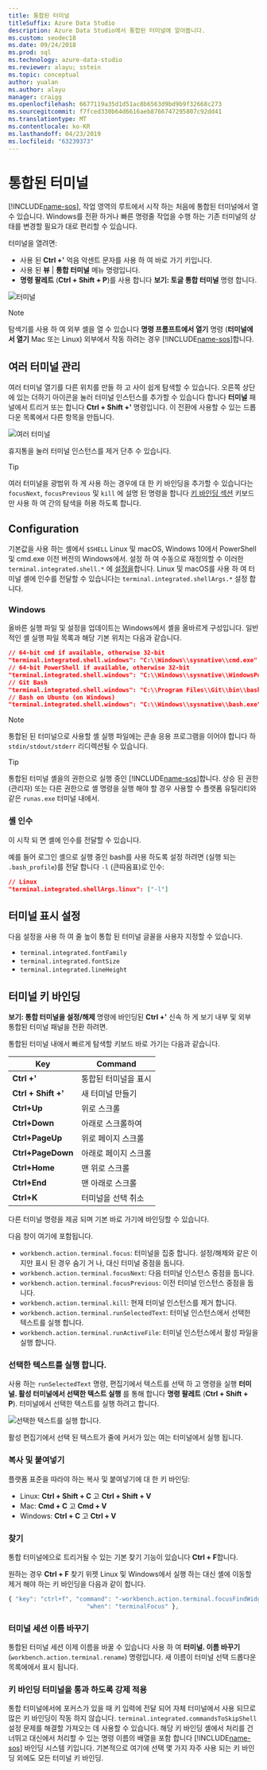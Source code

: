 ```yaml
---
title: 통합된 터미널
titleSuffix: Azure Data Studio
description: Azure Data Studio에서 통합된 터미널에 알아봅니다.
ms.custom: seodec18
ms.date: 09/24/2018
ms.prod: sql
ms.technology: azure-data-studio
ms.reviewer: alayu; sstein
ms.topic: conceptual
author: yualan
ms.author: alayu
manager: craigg
ms.openlocfilehash: 6677119a35d1d51ac8b6563d9bd9b9f32668c273
ms.sourcegitcommit: f7fced330b64d6616aeb8766747295807c92dd41
ms.translationtype: MT
ms.contentlocale: ko-KR
ms.lasthandoff: 04/23/2019
ms.locfileid: "63239373"
---
```

# <a name="integrated-terminal"></a>통합된 터미널

[!INCLUDE[name-sos](../includes/name-sos-short.md)], 작업 영역의 루트에서 시작 하는 처음에 통합된 터미널에서 열 수 있습니다. Windows를 전환 하거나 빠른 명령줄 작업을 수행 하는 기존 터미널의 상태를 변경할 필요가 대로 편리할 수 있습니다.

터미널을 열려면:

* 사용 된 **Ctrl +'** 억음 악센트 문자를 사용 하 여 바로 가기 키입니다.
* 사용 된 **뷰** | **통합 터미널** 메뉴 명령입니다.
* **명령 팔레트** (**Ctrl + Shift + P**)를 사용 합니다 **보기: 토글 통합 터미널** 명령 합니다.

![터미널](media/integrated-terminal/terminal-screen.png)

> [!NOTE]
> 탐색기를 사용 하 여 외부 셸을 열 수 있습니다 **명령 프롬프트에서 열기** 명령 (**터미널에서 열기** Mac 또는 Linux) 외부에서 작동 하려는 경우 [!INCLUDE[name-sos](../includes/name-sos-short.md)]합니다.

## <a name="managing-multiple-terminals"></a>여러 터미널 관리

여러 터미널 열기를 다른 위치를 만들 하 고 사이 쉽게 탐색할 수 있습니다. 오른쪽 상단에 있는 더하기 아이콘을 눌러 터미널 인스턴스를 추가할 수 있습니다 합니다 **터미널** 패널에서 트리거 또는 합니다 **Ctrl + Shift +'** 명령입니다. 이 전환에 사용할 수 있는 드롭다운 목록에서 다른 항목을 만듭니다.

![여러 터미널](media/integrated-terminal/terminal-multiple-instances.png)

휴지통을 눌러 터미널 인스턴스를 제거 단추 수 있습니다.

> [!TIP]
> 여러 터미널을 광범위 하 게 사용 하는 경우에 대 한 키 바인딩을 추가할 수 있습니다는 `focusNext`, `focusPrevious` 및 `kill` 에 설명 된 명령을 합니다 [키 바인딩 섹션](#key-bindings) 키보드만 사용 하 여 간의 탐색을 허용 하도록 합니다.

## <a name="configuration"></a>Configuration

기본값을 사용 하는 셸에서 `$SHELL` Linux 및 macOS, Windows 10에서 PowerShell 및 cmd.exe 이전 버전의 Windows에서. 설정 하 여 수동으로 재정의할 수 이러한 `terminal.integrated.shell.*` 에 [설정을](settings.md)합니다. Linux 및 macOS를 사용 하 여 터미널 셸에 인수를 전달할 수 있습니다는 `terminal.integrated.shellArgs.*` 설정 합니다.

### <a name="windows"></a>Windows

올바른 실행 파일 및 설정을 업데이트는 Windows에서 셸을 올바르게 구성입니다. 일반적인 셸 실행 파일 목록과 해당 기본 위치는 다음과 같습니다.

```json
// 64-bit cmd if available, otherwise 32-bit
"terminal.integrated.shell.windows": "C:\\Windows\\sysnative\\cmd.exe"
// 64-bit PowerShell if available, otherwise 32-bit
"terminal.integrated.shell.windows": "C:\\Windows\\sysnative\\WindowsPowerShell\\v1.0\\powershell.exe"
// Git Bash
"terminal.integrated.shell.windows": "C:\\Program Files\\Git\\bin\\bash.exe"
// Bash on Ubuntu (on Windows)
"terminal.integrated.shell.windows": "C:\\Windows\\sysnative\\bash.exe"
```

> [!NOTE]
> 통합된 된 터미널으로 사용할 셸 실행 파일에는 콘솔 응용 프로그램을 이어야 합니다 하 `stdin/stdout/stderr` 리디렉션될 수 있습니다.

> [!TIP]
> 통합된 터미널 셸을의 권한으로 실행 중인 [!INCLUDE[name-sos](../includes/name-sos-short.md)]합니다. 상승 된 권한 (관리자) 또는 다른 권한으로 셸 명령을 실행 해야 할 경우 사용할 수 플랫폼 유틸리티와 같은 `runas.exe` 터미널 내에서.

### <a name="shell-arguments"></a>셸 인수

이 시작 되 면 셸에 인수를 전달할 수 있습니다.

예를 들어 로그인 셸으로 실행 중인 bash를 사용 하도록 설정 하려면 (실행 되는 `.bash_profile`)를 전달 합니다 `-l` (큰따옴표)로 인수:

```json
// Linux
"terminal.integrated.shellArgs.linux": ["-l"]
```

## <a name="terminal-display-settings"></a>터미널 표시 설정

다음 설정을 사용 하 여 줄 높이 통합 된 터미널 글꼴을 사용자 지정할 수 있습니다.

* `terminal.integrated.fontFamily`
* `terminal.integrated.fontSize`
* `terminal.integrated.lineHeight`

## <a id="key-bindings"></a>터미널 키 바인딩

**보기: 통합 터미널을 설정/해제** 명령에 바인딩된 **Ctrl +'** 신속 하 게 보기 내부 및 외부 통합된 터미널 패널을 전환 하려면.

통합된 터미널 내에서 빠르게 탐색할 키보드 바로 가기는 다음과 같습니다.

Key|Command
---|---
**Ctrl +'**| 통합된 터미널을 표시
**Ctrl + Shift +'**| 새 터미널 만들기
**Ctrl+Up**|위로 스크롤
**Ctrl+Down**|아래로 스크롤하여
**Ctrl+PageUp**|위로 페이지 스크롤
**Ctrl+PageDown**|아래로 페이지 스크롤
**Ctrl+Home**|맨 위로 스크롤
**Ctrl+End**|맨 아래로 스크롤
**Ctrl+K**|터미널을 선택 취소

다른 터미널 명령을 제공 되며 기본 바로 가기에 바인딩할 수 있습니다.

다음 창이 여기에 포함됩니다.

* `workbench.action.terminal.focus`: 터미널을 집중 합니다. 설정/해제와 같은 이지만 표시 된 경우 숨기 거 나, 대신 터미널 중점을 둡니다.
* `workbench.action.terminal.focusNext`: 다음 터미널 인스턴스 중점을 둡니다.
* `workbench.action.terminal.focusPrevious`: 이전 터미널 인스턴스 중점을 둡니다.
* `workbench.action.terminal.kill`: 현재 터미널 인스턴스를 제거 합니다.
* `workbench.action.terminal.runSelectedText`: 터미널 인스턴스에서 선택한 텍스트를 실행 합니다.
* `workbench.action.terminal.runActiveFile`: 터미널 인스턴스에서 활성 파일을 실행 합니다.

### <a name="run-selected-text"></a>선택한 텍스트를 실행 합니다.

사용 하는 `runSelectedText` 명령, 편집기에서 텍스트를 선택 하 고 명령을 실행 **터미널. 활성 터미널에서 선택한 텍스트 실행** 를 통해 합니다 **명령 팔레트** (**Ctrl + Shift + P**). 터미널에서 선택한 텍스트를 실행 하려고 합니다.

![선택한 텍스트를 실행 합니다.](media/integrated-terminal/terminal_run_selected.png)

활성 편집기에서 선택 된 텍스트가 줄에 커서가 있는 여는 터미널에서 실행 됩니다.

### <a name="copy--paste"></a>복사 및 붙여넣기

플랫폼 표준을 따라야 하는 복사 및 붙여넣기에 대 한 키 바인딩:

* Linux: **Ctrl + Shift + C** 고 **Ctrl + Shift + V**
* Mac: **Cmd + C** 고 **Cmd + V**
* Windows: **Ctrl + C** 고 **Ctrl + V**

### <a name="find"></a>찾기

통합 터미널에으로 트리거될 수 있는 기본 찾기 기능이 있습니다 **Ctrl + F**합니다.

원하는 경우 **Ctrl + F** 찾기 위젯 Linux 및 Windows에서 실행 하는 대신 셸에 이동할 제거 해야 하는 키 바인딩을 다음과 같이 합니다.

```js
{ "key": "ctrl+f", "command": "-workbench.action.terminal.focusFindWidget",
                      "when": "terminalFocus" },
```

### <a name="rename-terminal-sessions"></a>터미널 세션 이름 바꾸기

통합된 터미널 세션 이제 이름을 바꿀 수 있습니다 사용 하 여 **터미널. 이름 바꾸기** (`workbench.action.terminal.rename`) 명령입니다. 새 이름이 터미널 선택 드롭다운 목록에에서 표시 됩니다.

### <a name="forcing-key-bindings-to-pass-through-the-terminal"></a>키 바인딩 터미널을 통과 하도록 강제 적용

통합 터미널에서에 포커스가 있을 때 키 입력에 전달 되어 자체 터미널에서 사용 되므로 많은 키 바인딩이 작동 하지 않습니다. `terminal.integrated.commandsToSkipShell` 설정 문제를 해결할 가져오는 데 사용할 수 있습니다. 해당 키 바인딩 셸에서 처리를 건너뛰고 대신에서 처리할 수 있는 명령 이름의 배열을 포함 합니다 [!INCLUDE[name-sos](../includes/name-sos-short.md)] 바인딩 시스템 키입니다. 기본적으로 여기에 선택 몇 가지 자주 사용 되는 키 바인딩 외에도 모든 터미널 키 바인딩.

